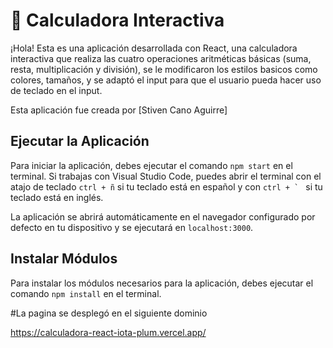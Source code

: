 # 📌 Calculadora Interactiva
¡Hola! Esta es una aplicación desarrollada con React, una calculadora interactiva que realiza las cuatro operaciones aritméticas básicas (suma, resta, multiplicación y división), se le modificaron los estilos basicos como colores, tamaños, y se adaptó el input para que el usuario pueda hacer uso de teclado en el input. 

Esta aplicación fue creada por [Stiven Cano Aguirre]

## Ejecutar la Aplicación
Para iniciar la aplicación, debes ejecutar el comando `npm start` en el terminal. Si trabajas con Visual Studio Code, puedes abrir el terminal con el atajo de teclado `ctrl + ñ` si tu teclado está en español y con ``ctrl + ` `` si tu teclado está en inglés.

La aplicación se abrirá automáticamente en el navegador configurado por defecto en tu dispositivo y se ejecutará en `localhost:3000`.

## Instalar Módulos
Para instalar los módulos necesarios para la aplicación, debes ejecutar el comando `npm install` en el terminal.

#La pagina se desplegó en el siguiente dominio

https://calculadora-react-iota-plum.vercel.app/

